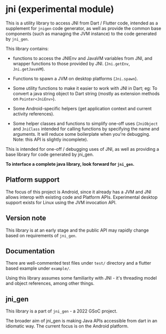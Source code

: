 # jni (experimental module)

This is a utility library to access JNI from Dart / Flutter code, intended as a supplement for `jnigen` code generator, as well as provide the common base components (such as managing the JVM instance) to the code generated by `jni_gen`.

This library contains:

* functions to access the JNIEnv and JavaVM variables from JNI, and wrapper functions to those provided by JNI. (`Jni.getEnv`, `Jni.getJavaVM`).

* Functions to spawn a JVM on desktop platforms (`Jni.spawn`).

* Some utility functions to make it easier to work with JNI in Dart; eg: To convert a java string object to Dart string (mostly as extension methods on `Pointer<JniEnv>`).

* Some Android-specific helpers (get application context and current activity references).

* Some helper classes and functions to simplify one-off uses (`JniObject` and `JniClass` intended for calling functions by specifying the name and arguments. It will reduce some boilerplate when you're debugging. Note: this API is slightly incomplete).

This is intended for one-off / debugging uses of JNI, as well as providing a base library for code generated by jni_gen. 

__To interface a complete java library, look forward for `jni_gen`.__

## Platform support
The focus of this project is Android, since it already has a JVM and JNI allows interop with existing code and Platform APIs. Experimental desktop support exists for Linux using the JVM invocation API.

## Version note
This library is at an early stage and the public API may rapidly change based on requirements of `jni_gen`.

## Documentation

There are well-commented test files under `test/` directory and a flutter based example under `example/`.

Using this library assumes some familiarity with JNI - it's threading model and object references, among other things.

## jni_gen

This library is a part of `jni_gen` - a 2022 GSoC project.

The broader aim of jni_gen is making Java APIs accessible from dart in an idiomatic way. The current focus is on the Android platform.

